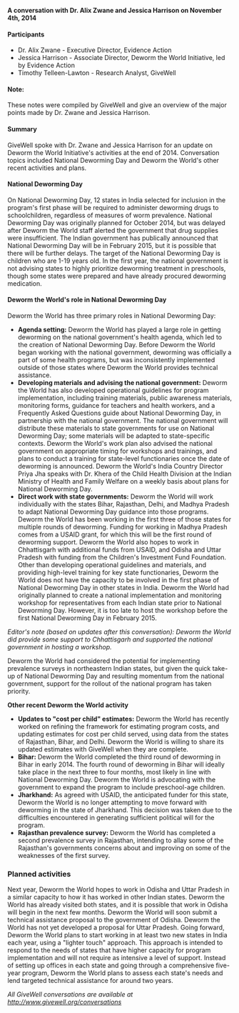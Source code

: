 **A conversation with Dr. Alix Zwane and Jessica Harrison on November 4th, 2014**

#### Participants

* Dr. Alix Zwane - Executive Director, Evidence Action
* Jessica Harrison - Associate Director, Deworm the World Initiative, led by Evidence Action
* Timothy Telleen-Lawton - Research Analyst, GiveWell

#### Note:

These notes were compiled by GiveWell and give an overview of the major points made by Dr. Zwane and Jessica Harrison.

#### Summary

GiveWell spoke with Dr. Zwane and Jessica Harrison for an update on Deworm the World Initiative's activities at the end of 2014. Conversation topics included National Deworming Day and Deworm the World's other recent activities and plans.

#### National Deworming Day

On National Deworming Day, 12 states in India selected for inclusion in the program's first phase will be required to administer deworming drugs to schoolchildren, regardless of measures of worm prevalence. National Deworming Day was originally planned for October 2014, but was delayed after Deworm the World staff alerted the government that drug supplies were insufficient. The Indian government has publically announced that National Deworming Day will be in February 2015, but it is possible that there will be further delays. The target of the National Deworming Day is children who are 1-19 years old. In the first year, the national government is not advising states to highly prioritize deworming treatment in preschools, though some states were prepared and have already procured deworming medication.

#### Deworm the World's role in National Deworming Day

Deworm the World has three primary roles in National Deworming Day:

* **Agenda setting:** Deworm the World has played a large role in getting deworming on the national government's health agenda, which led to the creation of National Deworming Day. Before Deworm the World began working with the national government, deworming was officially a part of some health programs, but was inconsistently implemented outside of those states where Deworm the World provides technical assistance.
* **Developing materials and advising the national government:** Deworm the World has also developed operational guidelines for program implementation, including training materials, public awareness materials, monitoring forms, guidance for teachers and health workers, and a Frequently Asked Questions guide about National Deworming Day, in partnership with the national government. The national government will distribute these materials to state governments for use on National Deworming Day; some materials will be adapted to state-specific contexts. Deworm the World's work plan also advised the national government on appropriate timing for workshops and trainings, and plans to conduct a training for state-level functionaries once the date of deworming is announced. Deworm the World's India Country Director Priya Jha speaks with Dr. Khera of the Child Health Division at the Indian Ministry of Health and Family Welfare on a weekly basis about plans for National Deworming Day.
* **Direct work with state governments:** Deworm the World will work individually with the states Bihar, Rajasthan, Delhi, and Madhya Pradesh to adapt National Deworming Day guidance into those programs. Deworm the World has been working in the first three of those states for multiple rounds of deworming. Funding for working in Madhya Pradesh comes from a USAID grant, for which this will be the first round of deworming support. Deworm the World also hopes to work in Chhattisgarh with additional funds from USAID, and Odisha and Uttar Pradesh with funding from the Children's Investment Fund Foundation. Other than developing operational guidelines and materials, and providing high-level training for key state functionaries, Deworm the World does not have the capacity to be involved in the first phase of National Deworming Day in other states in India. Deworm the World had originally planned to create a national implementation and monitoring workshop for representatives from each Indian state prior to National Deworming Day. However, it is too late to host the workshop before the first National Deworming Day in February 2015.
  
_Editor's note (based on updates after this conversation): Deworm the World did provide some support to Chhattisgarh and supported the national government in hosting a workshop._

Deworm the World had considered the potential for implementing prevalence surveys in northeastern Indian states, but given the quick take-up of National Deworming Day and resulting momentum from the national government, support for the rollout of the national program has taken priority.

**Other recent Deworm the World activity**

* **Updates to "cost per child" estimates:** Deworm the World has recently worked on refining the framework for estimating program costs, and updating estimates for cost per child served, using data from the states of Rajasthan, Bihar, and Delhi. Deworm the World is willing to share its updated estimates with GiveWell when they are complete.
* **Bihar:** Deworm the World completed the third round of deworming in Bihar in early 2014. The fourth round of deworming in Bihar will ideally take place in the next three to four months, most likely in line with National Deworming Day. Deworm the World is advocating with the government to expand the program to include preschool-age children.
* **Jharkhand:** As agreed with USAID, the anticipated funder for this state, Deworm the World is no longer attempting to move forward with deworming in the state of Jharkhand. This decision was taken due to the difficulties encountered in generating sufficient political will for the program.
* **Rajasthan prevalence survey:** Deworm the World has completed a second prevalence survey in Rajasthan, intending to allay some of the Rajasthan's governments concerns about and improving on some of the weaknesses of the first survey.

### Planned activities

Next year, Deworm the World hopes to work in Odisha and Uttar Pradesh in a similar capacity to how it has worked in other Indian states. Deworm the World has already visited both states, and it is possible that work in Odisha will begin in the next few months. Deworm the World will soon submit a technical assistance proposal to the government of Odisha. Deworm the World has not yet developed a proposal for Uttar Pradesh. Going forward, Deworm the World plans to start working in at least two new states in India each year, using a "lighter touch" approach. This approach is intended to respond to the needs of states that have higher capacity for program implementation and will not require as intensive a level of support. Instead of setting up offices in each state and going through a comprehensive five-year program, Deworm the World plans to assess each state's needs and lend targeted technical assistance for around two years.

_All GiveWell conversations are available at http://www.givewell.org/conversations_